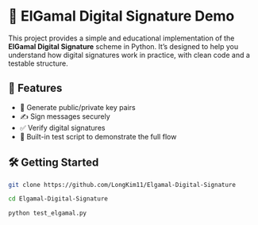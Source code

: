 # 🔐 ElGamal Digital Signature Demo

This project provides a simple and educational implementation of the **ElGamal Digital Signature** scheme in Python. It’s designed to help you understand how digital signatures work in practice, with clean code and a testable structure.

## 🚀 Features

- 🔑 Generate public/private key pairs
- ✍️ Sign messages securely
- ✅ Verify digital signatures
- 🧪 Built-in test script to demonstrate the full flow

## 🛠️ Getting Started

```bash
git clone https://github.com/LongKim11/Elgamal-Digital-Signature

cd Elgamal-Digital-Signature

python test_elgamal.py
